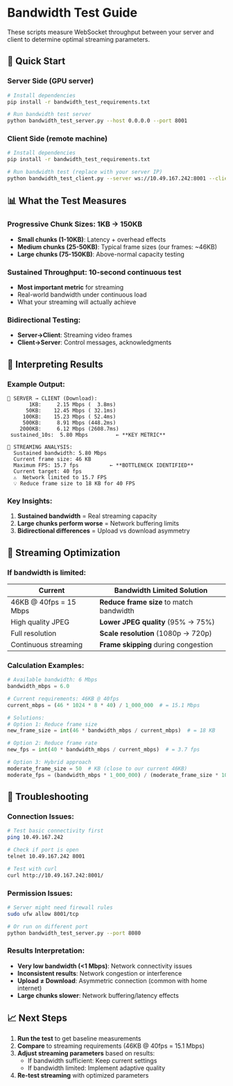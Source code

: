 # Bandwidth Test Guide

These scripts measure WebSocket throughput between your server and client to determine optimal streaming parameters.

## 🚀 Quick Start

### **Server Side (GPU server)**
```bash
# Install dependencies
pip install -r bandwidth_test_requirements.txt

# Run bandwidth test server
python bandwidth_test_server.py --host 0.0.0.0 --port 8001
```

### **Client Side (remote machine)**
```bash
# Install dependencies  
pip install -r bandwidth_test_requirements.txt

# Run bandwidth test (replace with your server IP)
python bandwidth_test_client.py --server ws://10.49.167.242:8001 --client_id my_client
```

## 📊 What the Test Measures

### **Progressive Chunk Sizes**: 1KB → 150KB
- **Small chunks (1-10KB)**: Latency + overhead effects
- **Medium chunks (25-50KB)**: Typical frame sizes (our frames: ~46KB)
- **Large chunks (75-150KB)**: Above-normal capacity testing

### **Sustained Throughput**: 10-second continuous test
- **Most important metric** for streaming
- Real-world bandwidth under continuous load
- What your streaming will actually achieve

### **Bidirectional Testing**:
- **Server→Client**: Streaming video frames  
- **Client→Server**: Control messages, acknowledgments

## 🎯 Interpreting Results

### **Example Output:**
```
📡 SERVER → CLIENT (Download):
       1KB:     2.15 Mbps (  3.8ms)
      50KB:    12.45 Mbps ( 32.1ms)  
     100KB:    15.23 Mbps ( 52.4ms)
     500KB:     8.91 Mbps (448.2ms)
    2000KB:     6.12 Mbps (2608.7ms)
 sustained_10s:  5.80 Mbps         ← **KEY METRIC**

🎯 STREAMING ANALYSIS:
  Sustained bandwidth: 5.80 Mbps
  Current frame size: 46 KB  
  Maximum FPS: 15.7 fps          ← **BOTTLENECK IDENTIFIED**
  Current target: 40 fps
  ⚠️  Network limited to 15.7 FPS
  💡 Reduce frame size to 18 KB for 40 FPS
```

### **Key Insights:**

1. **Sustained bandwidth** = Real streaming capacity
2. **Large chunks perform worse** = Network buffering limits
3. **Bidirectional differences** = Upload vs download asymmetry

## 🔧 Streaming Optimization

### **If bandwidth is limited:**

| **Current** | **Bandwidth Limited Solution** |
|-------------|--------------------------------|
| 46KB @ 40fps = 15 Mbps | **Reduce frame size** to match bandwidth |
| High quality JPEG | **Lower JPEG quality** (95% → 75%) |
| Full resolution | **Scale resolution** (1080p → 720p) |
| Continuous streaming | **Frame skipping** during congestion |

### **Calculation Examples:**
```python
# Available bandwidth: 6 Mbps
bandwidth_mbps = 6.0

# Current requirements: 46KB @ 40fps  
current_mbps = (46 * 1024 * 8 * 40) / 1_000_000  # = 15.1 Mbps

# Solutions:
# Option 1: Reduce frame size
new_frame_size = int(46 * bandwidth_mbps / current_mbps)  # = 18 KB

# Option 2: Reduce frame rate  
new_fps = int(40 * bandwidth_mbps / current_mbps)  # = 3.7 fps

# Option 3: Hybrid approach
moderate_frame_size = 50  # KB (close to our current 46KB)
moderate_fps = (bandwidth_mbps * 1_000_000) / (moderate_frame_size * 1024 * 8)  # = 14.6 fps
```

## 🐛 Troubleshooting

### **Connection Issues:**
```bash
# Test basic connectivity first
ping 10.49.167.242

# Check if port is open
telnet 10.49.167.242 8001

# Test with curl
curl http://10.49.167.242:8001/
```

### **Permission Issues:**
```bash
# Server might need firewall rules
sudo ufw allow 8001/tcp

# Or run on different port
python bandwidth_test_server.py --port 8080
```

### **Results Interpretation:**
- **Very low bandwidth (<1 Mbps)**: Network connectivity issues
- **Inconsistent results**: Network congestion or interference  
- **Upload ≠ Download**: Asymmetric connection (common with home internet)
- **Large chunks slower**: Network buffering/latency effects

## 📈 Next Steps

1. **Run the test** to get baseline measurements
2. **Compare** to streaming requirements (46KB @ 40fps = 15.1 Mbps)
3. **Adjust streaming parameters** based on results:
   - If bandwidth sufficient: Keep current settings
   - If bandwidth limited: Implement adaptive quality
4. **Re-test streaming** with optimized parameters 